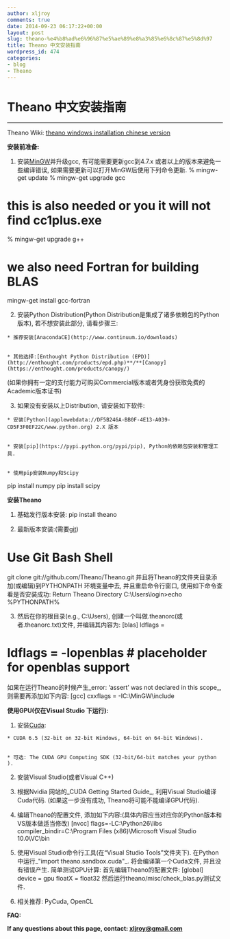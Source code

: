```yaml
---
author: xljroy
comments: true
date: 2014-09-23 06:17:22+00:00
layout: post
slug: theano-%e4%b8%ad%e6%96%87%e5%ae%89%e8%a3%85%e6%8c%87%e5%8d%97
title: Theano 中文安装指南
wordpress_id: 474
categories:
- blog
- Theano
---
```


# Theano 中文安装指南





* * *



Theano Wiki: [theano windows installation chinese version](https://github.com/Theano/Theano/wiki/Theano-Windows-%E4%B8%AD%E6%96%87%E5%AE%89%E8%A3%85%E6%8C%87%E5%8D%97(Chinese-Installation-Guidance-))



**安装前准备:**






    
  1. 安装[MinGW](http://www.mingw.org/wiki/Getting_Started)并升级gcc, 有可能需要更新gcc到4.7.x 或者以上的版本来避免一些编译错误, 如果需要更新可以打开MinGW后使用下列命令更新.
% mingw-get update
% mingw-get upgrade gcc
# this is also needed or you it will not find cc1plus.exe
% mingw-get upgrade g++
# we also need Fortran for building BLAS
mingw-get install gcc-fortran

    
  2. 安装Python Distribution(Python Distribution是集成了诸多依赖包的Python版本), 若不想安装此部分, 请看步骤三:

    
    * 推荐安装[AnacondaCE](http://www.continuum.io/downloads)

    
    * 其他选择:[Enthought Python Distribution (EPD)](http://enthought.com/products/epd.php)**/**[Canopy](https://enthought.com/products/canopy/)
(如果你拥有一定的支付能力可购买Commercial版本或者凭身份获取免费的Academic版本证书)




    
  3. 如果没有安装以上Distribution, 请安装如下软件:

    
    * 安装[Python](applewebdata://DF5B246A-BB0F-4E13-A039-CD5F3F0EF22C/www.python.org) 2.X 版本

    
    * 安装[pip](https://pypi.python.org/pypi/pip), Python的依赖包安装和管理工具.

    
    * 使用pip安装Numpy和Scipy
pip install numpy
pip install scipy








**安装Theano**






    
  1. 基础发行版本安装:
pip install theano

    
  2. 最新版本安装:(需要[git](http://git-scm.com/download))
# Use Git Bash Shell
git clone git://github.com/Theano/Theano.git
并且将Theano的文件夹目录添加(或编辑)到PYTHONPATH 环境变量中去, 并且重启命令行窗口, 使用如下命令查看是否安装成功:
Return Theano Directory
C:\Users\login>echo %PYTHONPATH%

    
  3. 然后在你的根目录(e.g., C:\Users<you>), 创建一个叫做.theanorc(或者.theanorc.txt)文件, 并编辑其内容为:
[blas]
ldflags =
# ldflags = -lopenblas # placeholder for openblas support
如果在运行Theano的时候产生_error: ‘assert’ was not declared in this scope_, 则需要再添加如下内容:
[gcc]
cxxflags = -IC:\MinGW\include





**使用GPU(仅在Visual Studio 下运行):**






    
  1. 安装[Cuda](https://developer.nvidia.com/cuda-downloads):

    
    * CUDA 6.5 (32-bit on 32-bit Windows, 64-bit on 64-bit Windows).

    
    * 可选: The CUDA GPU Computing SDK (32-bit/64-bit matches your python ).




    
  2. 安装Visual Studio(或者Visual C++)

    
  3. 根据Nvidia 网站的_CUDA Getting Started Guide_, 利用Visual Studio编译Cuda代码. (如果这一步没有成功, Theano将可能不能编译GPU代码).

    
  4. 编辑Theano的配置文件, 添加如下内容:(具体内容应当对应你的Python版本和VS版本做适当修改)
[nvcc]
flags=-LC:\Python26\libs
compiler_bindir=C:\Program Files (x86)\Microsoft Visual Studio 10.0\VC\bin

    
  5. 使用Visual Studio命令行工具(在“Visual Studio Tools”文件夹下). 在Python中运行_"import theano.sandbox.cuda"_. 将会编译第一个Cuda文件, 并且没有错误产生.
简单测试GPU计算: 首先编辑Theano的配置文件:
[global]
device = gpu
floatX = float32
然后运行theano/misc/check_blas.py测试文件.

    
  6. 相关推荐: PyCuda, OpenCL





**FAQ:**





**If any questions about this page, contact: xljroy@gmail.com**
